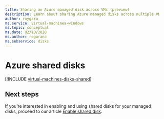 ```yaml
---
title: Sharing an Azure managed disk across VMs (preview)
description: Learn about sharing Azure managed disks across multiple VMs.
author: roygara
ms.service: virtual-machines-windows
ms.topic: conceptual
ms.date: 02/18/2020
ms.author: rogarana
ms.subservice: disks
---
```


# Azure shared disks

[!INCLUDE [virtual-machines-disks-shared](../../../includes/virtual-machines-disks-shared.md)]

## Next steps

If you're interested in enabling and using shared disks for your managed disks, proceed to our article [Enable shared disk](disks-shared-enable.md).